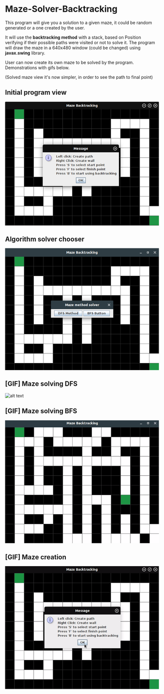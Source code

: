 # Maze-Solver-Backtracking

This program will give you a solution to a given maze, it could be random generated or a one created by the user.

It will use the **backtracking method** with a stack, based on Position verifying if their possible paths were visited or not to solve it.
The program will draw the maze in a 640x480 window (could be changed) using __javax.swing__ library.

User can now create its own maze to be solved by the program.
Demonstrations with gifs below.

(Solved maze view it's now simpler, in order to see the path to final point)

## Initial program view

![alt text](https://github.com/JaysusM/Maze-Solver-Backtracking/blob/master/views/initialView.png)

## Algorithm solver chooser

![alt text](https://github.com/JaysusM/Maze-Solver-Backtracking/blob/master/views/chooseMethod.png)

## [GIF] Maze solving DFS

![alt text](https://github.com/JaysusM/Maze-Solver-Backtracking/blob/master/views/mazeSolving.gif)

## [GIF] Maze solving BFS

![alt text](https://github.com/JaysusM/Maze-Solver-Backtracking/blob/master/views/mazebfs_2.gif)

## [GIF] Maze creation

![alt text](https://github.com/JaysusM/Maze-Solver-Backtracking/blob/master/views/mazeCreation.gif)
